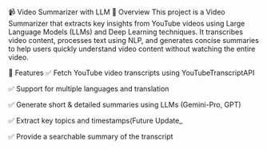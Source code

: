 📹 Video Summarizer with LLM
🚀 Overview
This project is a Video Summarizer that extracts key insights from YouTube videos using Large Language Models (LLMs) and Deep Learning techniques. It transcribes video content, processes text using NLP, and generates concise summaries to help users quickly understand video content without watching the entire video.

🎯 Features
✅ Fetch YouTube video transcripts using YouTubeTranscriptAPI

✅ Support for multiple languages and translation

✅ Generate short & detailed summaries using LLMs (Gemini-Pro, GPT)

✅ Extract key topics and timestamps(Future Update_

✅ Provide a searchable summary of the transcript
